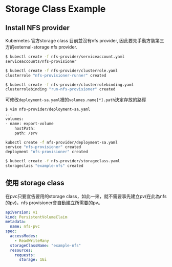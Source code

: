 # Storage Class Example

## Install NFS provider

Kubernetes 官方storage class 目前並沒有nfs provider, 因此要先手動方裝第三方的external-storage nfs provider. 

```sh
$ kubectl create -f nfs-provider/serviceaccount.yaml
serviceaccounts/nfs-provisioner
```

```sh
$ kubectl create -f nfs-provider/clusterrole.yaml
clusterrole "nfs-provisioner-runner" created
```

```sh
$ kubectl create -f nfs-provider/clusterrolebinding.yaml
clusterrolebinding "run-nfs-provisioner" created
```

可修改`deployment-sa.yaml`裡的`volumes.name[*].path`決定存放的路徑

```sh
$ vim nfs-provider/deployment-sa.yaml
...
volumes:
- name: export-volume
    hostPath:
    path: /srv
```

```sh
kubectl create -f nfs-provider/deployment-sa.yaml
service "nfs-provisioner" created
deployment "nfs-provisioner" created
```

```sh
$ kubectl create -f nfs-provider/storageclass.yaml
storageclass "example-nfs" created
```

## 使用 storage class

在pvc只要宣告要用的storage class，如此一來，就不需要事先建立pv(在此為nfs的pv)，nfs provisioner會自動建立所需要的pv。

```yaml
apiVersion: v1
kind: PersistentVolumeClaim
metadata:
  name: nfs-pvc
spec:
  accessModes:
    - ReadWriteMany
  storageClassName: "example-nfs"
  resources:
    requests:
      storage: 1Gi
```